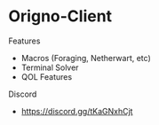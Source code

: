# Origno-Client

Features

- Macros (Foraging, Netherwart, etc)
- Terminal Solver
- QOL Features

Discord
+ https://discord.gg/tKaGNxhCjt

